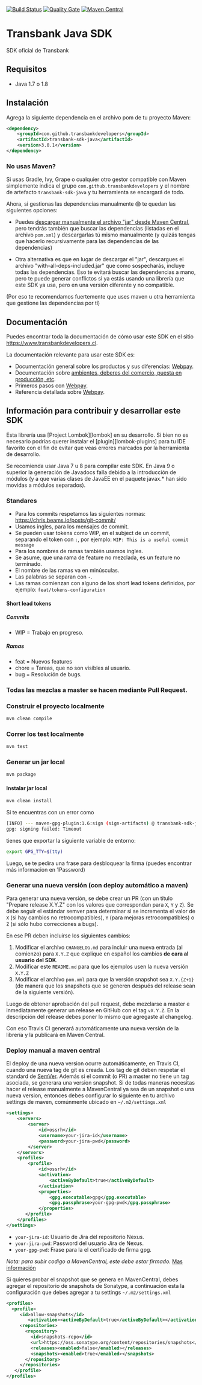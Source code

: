 [![Build Status](https://travis-ci.org/TransbankDevelopers/transbank-sdk-java.svg?branch=master)](https://travis-ci.org/TransbankDevelopers/transbank-sdk-java)
[![Quality Gate](https://sonarcloud.io/api/project_badges/measure?project=com.github.transbankdevelopers%3Atransbank-sdk-java&metric=alert_status)](https://sonarcloud.io/dashboard?id=com.github.transbankdevelopers%3Atransbank-sdk-java)
[![Maven Central](https://maven-badges.herokuapp.com/maven-central/com.github.transbankdevelopers/transbank-sdk-java/badge.svg?style=plastic)](https://maven-badges.herokuapp.com/maven-central/com.github.transbankdevelopers/transbank-sdk-java)

# Transbank Java SDK
SDK oficial de Transbank

## Requisitos
- Java 1.7 o 1.8

## Instalación

Agrega la siguiente dependencia en el archivo pom de tu proyecto Maven:

```xml
<dependency>
    <groupId>com.github.transbankdevelopers</groupId>
    <artifactId>transbank-sdk-java</artifactId>
    <version>3.0.1</version>
</dependency>
```

### No usas Maven?

Si usas Gradle, Ivy, Grape o cualquier otro gestor compatible con Maven simplemente indica el grupo `com.github.transbankdevelopers` y el nombre de artefacto `transbank-sdk-java` y tu herramienta se encargará de todo.

Ahora, si gestionas las dependencias manualmente 😱 te quedan las siguientes opciones:

- Puedes [descargar manualmente el archivo "jar" desde Maven Central](https://search.maven.org/search?q=g:com.github.transbankdevelopers%20AND%20a:transbank-sdk-java&core=gav), pero tendrás también que buscar las dependencias (listadas en el archivo `pom.xml`) y descargarlas tú mismo manualmente (y quizás tengas que hacerlo recursivamente para las dependencias de las dependencias)

- Otra alternativa es que en lugar de descargar el "jar", descargues el archivo "with-all-deps-included.jar" que como sospecharás, incluye todas las dependencias. Eso te evitará buscar las dependencias a mano, pero te puede generar conflictos si ya estás usando una librería que este SDK ya usa, pero en una versión diferente y no compatible.

(Por eso te recomendamos fuertemente que uses maven u otra herramienta que gestione las dependencias por tí)

## Documentación 

Puedes encontrar toda la documentación de cómo usar este SDK en el sitio https://www.transbankdevelopers.cl.

La documentación relevante para usar este SDK es:

- Documentación general sobre los productos y sus diferencias:
  [Webpay](https://www.transbankdevelopers.cl/producto/webpay).
- Documentación sobre [ambientes, deberes del comercio, puesta en producción,
  etc](https://www.transbankdevelopers.cl/documentacion/como_empezar#ambientes).
- Primeros pasos con [Webpay](https://www.transbankdevelopers.cl/documentacion/webpay).
- Referencia detallada sobre [Webpay](https://www.transbankdevelopers.cl/referencia/webpay).

## Información para contribuir y desarrollar este SDK

Esta librería usa [Project Lombok][lombok] en su desarrollo. Si bien no es necesario podrías querer instalar el [plugin][lombok-plugins]
para tu IDE favorito con el fin de evitar que veas errores marcados por la herramienta de desarrollo.

Se recomienda usar Java 7 u 8 para compilar este SDK. En Java 9 o superior la generación de Javadocs falla debido a la introducción de módulos (y a que varias clases de JavaEE en el paquete javax.* han sido movidas a módulos separados).

### Standares

- Para los commits respetamos las siguientes normas: https://chris.beams.io/posts/git-commit/
- Usamos ingles, para los mensajes de commit.
- Se pueden usar tokens como WIP, en el subject de un commit, separando el token con `:`, por ejemplo:
`WIP: This is a useful commit message`
- Para los nombres de ramas también usamos ingles.
- Se asume, que una rama de feature no mezclada, es un feature no terminado.
- El nombre de las ramas va en minúsculas.
- Las palabras se separan con `-`.
- Las ramas comienzan con alguno de los short lead tokens definidos, por ejemplo: `feat/tokens-configuration`

#### Short lead tokens
##### Commits
- WIP = Trabajo en progreso.
##### Ramas
- feat = Nuevos features
- chore = Tareas, que no son visibles al usuario.
- bug = Resolución de bugs.

### Todas las mezclas a master se hacen mediante Pull Request.

### Construir el proyecto localmente
```bash
mvn clean compile
```
### Correr los test localmente
```bash
mvn test
```

### Generar un jar local

````bash
mvn package
````

#### Instalar jar local

````bash
mvn clean install
````

Si te encuentras con un error como

````bash
[INFO] --- maven-gpg-plugin:1.6:sign (sign-artifacts) @ transbank-sdk-java ---
gpg: signing failed: Timeout
````

tienes que exportar la siguiente variable de entorno:

````bash
export GPG_TTY=$(tty)
````

Luego, se te pedira una frase para desbloquear la firma (puedes encontrar más informacion en 1Password)

### Generar una nueva versión (con deploy automático a maven)

Para generar una nueva versión, se debe crear un PR (con un título "Prepare release X.Y.Z" con los valores que correspondan para `X`, `Y` y `Z`). Se debe seguir el estándar semver para determinar si se incrementa el valor de `X` (si hay cambios no retrocompatibles), `Y` (para mejoras retrocompatibles) o `Z` (si sólo hubo correcciones a bugs).

En ese PR deben incluirse los siguientes cambios:

1. Modificar el archivo `CHANGELOG.md` para incluir una nueva entrada (al comienzo) para `X.Y.Z` que explique en español los cambios **de cara al usuario del SDK**.
2. Modificar este `README.md` para que los ejemplos usen la nueva versión `X.Y.Z`
3. Modificar el archivo `pom.xml` para que la versión snapshot sea `X.Y.{Z+1}` (de manera que los snapshots que se generen después del release sean de la siguiente versión).

Luego de obtener aprobación del pull request, debe mezclarse a master e inmediatamente generar un release en GitHub con el tag `vX.Y.Z`. En la descripción del release debes poner lo mismo que agregaste al changelog.

Con eso Travis CI generará automáticamente una nueva versión de la librería y la publicará en Maven Central.

### Deploy manual a maven central

El deploy de una nueva version ocurre automáticamente, en Travis CI, cuando una nueva tag de git es creada.
Los tag de git deben respetar el standard de [SemVer](https://semver.org/). Además si el commit (o PR) a master no tiene un tag asociada, se generara una version snapshot.
Si de todas maneras necesitas hacer el release manualmente a MavenCentral ya sea de un snapshot o una nueva version, entonces debes configurar lo siguiente en tu archivo settings de maven, comúnmente ubicado en `~/.m2/settings.xml`

```xml
<settings>
    <servers>
        <server>
            <id>ossrh</id>
            <username>your-jira-id</username>
            <password>your-jira-pwd</password>
        </server>
    </servers>
    <profiles>
        <profile>
            <id>ossrh</id>
            <activation>
                <activeByDefault>true</activeByDefault>
            </activation>
            <properties>
                <gpg.executable>gpg</gpg.executable>
                <gpg.passphrase>your-gpg-pwd</gpg.passphrase>
            </properties>
       </profile>
    </profiles>
</settings>
```

- `your-jira-id`: Usuario de Jira del repositorio Nexus.
- `your-jira-pwd`: Password del usuario Jira de Nexus.
- `your-gpg-pwd`: Frase para la el certificado de firma gpg.

_*Nota*: para subir codigo a MavenCentral, este debe estar firmado._ [Mas información](https://dracoblue.net/dev/uploading-snapshots-and-releases-to-maven-central-with-travis/)

Si quieres probar el snapshot que se genera en MavenCentral, debes agregar el repositorio de snapshots de Sonatype, a continuación 
esta la configuración que debes agregar a tu settings `~/.m2/settings.xml`
```xml
<profiles>
  <profile>
     <id>allow-snapshots</id>
        <activation><activeByDefault>true</activeByDefault></activation>
     <repositories>
       <repository>
         <id>snapshots-repo</id>
         <url>https://oss.sonatype.org/content/repositories/snapshots</url>
         <releases><enabled>false</enabled></releases>
         <snapshots><enabled>true</enabled></snapshots>
       </repository>
     </repositories>
   </profile>
</profiles>
```

<!--
# vim: set tw=79:
-->


